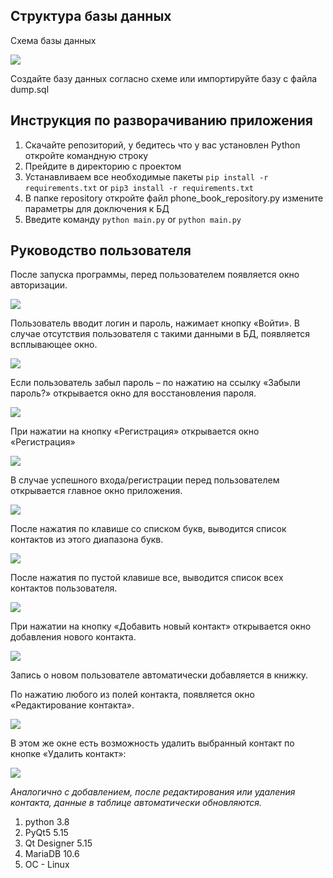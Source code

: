 
## Структура базы данных

Схема базы данных

![](README/shema.PNG)

Создайте базу данных согласно схеме или импортируйте базу с файла dump.sql


## Инструкция по разворачиванию приложения

1) Скачайте репозиторий, у бедитесь что у вас установлен Python откройте командную строку 
2) Прейдите в директорию с проектом
2) Устанавливаем все необходимые пакеты ```pip install -r requirements.txt``` or ```pip3 install -r requirements.txt``` 
4) В папке repository откройте файл phone_book_repository.py  измените параметры для доключения к БД 
3) Введите команду ```python main.py``` or ```python main.py```


## Руководство пользователя

После запуска программы, перед пользователем появляется окно авторизации.

![](README/login.PNG)

Пользователь вводит логин и пароль, нажимает кнопку «Войти». В случае отсутствия пользователя с такими данными в БД, появляется всплывающее окно.

![](README/auth_error.PNG)

Если пользователь забыл пароль – по нажатию на ссылку «Забыли пароль?» открывается окно для восстановления пароля.

![](README/recovery.PNG)

При нажатии на кнопку «Регистрация» открывается окно «Регистрация»

![](README/registration.PNG)

В случае успешного входа/регистрации перед пользователем открывается главное окно приложения.

![](README/main.PNG)

После нажатия по клавише со списком букв, выводится список контактов из этого диапазона букв.

![](README/sort.PNG)

После нажатия по пустой клавише все, выводится список всех контактов пользователя.

![](README/all.PNG)

При нажатии на кнопку «Добавить новый контакт» открывается окно добавления нового контакта.

![](README/add.PNG)

Запись о новом пользователе автоматически добавляется в книжку.

По нажатию любого из полей контакта, появляется окно «Редактирование контакта».

![](README/edit.PNG)

В этом же окне есть возможность удалить выбранный контакт по кнопке «Удалить контакт»:

![](README_images/del.PNG)

*Аналогично с добавлением, после редактирования или удаления контакта, данные в таблице автоматически обновляются.*


1) python 3.8 
2) PyQt5 5.15
3) Qt Designer 5.15
4) MariaDB 10.6
5) OC - Linux